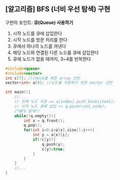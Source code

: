 ## [알고리즘] BFS (너비 우선 탐색) 구현

구현의 포인트: **큐(Queue) 사용하기**

1. 시작 노드를 큐에 삽입한다
2. 시작 노드를 방문 처리를 한다
3. 큐에서 하나의 노드를 꺼낸다
4. 해당 노드와 연결된 다른 노드를 큐에 삽입한다
5. 큐에 노드가 없을 때까지, 3~4를 반복한다

```c++
#include<queue>
#include<vector>
int c[7]; //check를 위한 array 선언
vector<int> a[8]; //노드를 저장하기 위한 vector 선언

int main(){
    //...
    // 전체 노드 저장 => a[index].push_back(item1);
    // 시작 노드 큐에 삽입 => q.push(root_node); 
    /*BFS 탐색*/
    while(!q.empty()){
        int x = q.front();
        q.pop();
        for(int i=0;i<a[x].size();i++){
            int y = a[x][i];
            if(!c[y]){
                q.push(y);
                c[y]=true;
            }
        } 
    }
    //...
}

```

